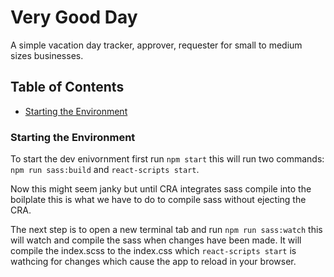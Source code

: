 # Very Good Day

A simple vacation day tracker, approver, requester for small to medium sizes businesses.

## Table of Contents
- [Starting the Environment](#starting-the-ennironment)

### Starting the Environment
To start the dev enivornment first run `npm start` this will run two commands: `npm run sass:build` and `react-scripts start`.

Now this might seem janky but until CRA integrates sass compile into the boilplate this is what we have to do to compile sass without ejecting the CRA.

The next step is to open a new terminal tab and run `npm run sass:watch` this will watch and compile the sass when changes have been made. It will compile the index.scss to the index.css which `react-scripts start` is wathcing for changes which cause the app to reload in your browser.